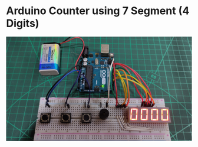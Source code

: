 # Arduino Counter using 7 Segment (4 Digits)
![Digital Counter (Arduino + 7-Segment 4 Digits)](./4_digit_counter_using_7segment_display.jpg)
